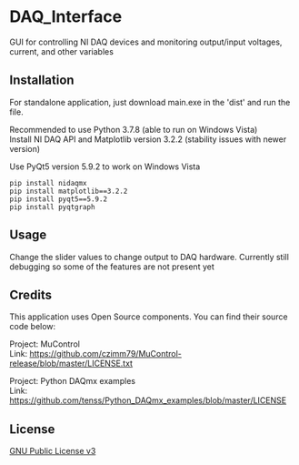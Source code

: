 # DAQ_Interface
GUI for controlling NI DAQ devices and monitoring output/input voltages, current, and other variables

## Installation
For standalone application, just download main.exe in the 'dist' and run the file.

Recommended to use Python 3.7.8 (able to run on Windows Vista) <br/>
Install NI DAQ API and Matplotlib version 3.2.2 (stability issues with newer version)<br/>

Use PyQt5 version 5.9.2 to work on Windows Vista <br/>
```
pip install nidaqmx
pip install matplotlib==3.2.2
pip install pyqt5==5.9.2
pip install pyqtgraph
```

## Usage
Change the slider values to change output to DAQ hardware. Currently still debugging so some of the features are not present yet

## Credits
This application uses Open Source components. You can find their source code below:

Project: MuControl <br/>
Link: https://github.com/czimm79/MuControl-release/blob/master/LICENSE.txt

Project: Python DAQmx examples <br/>
Link: https://github.com/tenss/Python_DAQmx_examples/blob/master/LICENSE

## License
[GNU Public License v3](https://www.gnu.org/licenses/gpl-3.0.html)